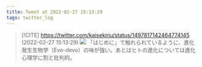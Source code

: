```yaml
---
title: Tweet at 2022-02-27 15:13:29
tags: twitter_log
---
```


> [!CITE] https://twitter.com/kaisekiriu/status/1497817142464774145 (2022-02-27 15:13:29)
> ![](https://twitter.com/kaisekiriu/status/1497817142464774145)
> 「はじめに」で触れられているように、進化発生生物学（Evo-devo）の味が強い。あとはヒトの進化については進化心理学に割と批判的。
